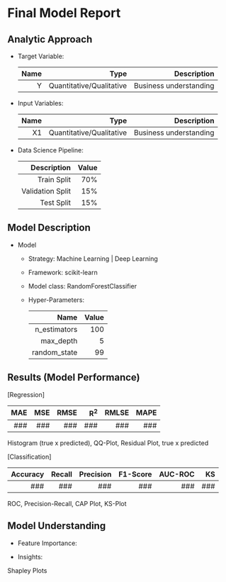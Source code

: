# Final Model Report

## Analytic Approach

+ Target Variable:

	| Name | Type | Description |
	| ---:| ---: | ---: |
	| Y | Quantitative/Qualitative | Business understanding |

+ Input Variables:

	| Name | Type | Description |
	| ---:| ---: | ---: |
	| X1 | Quantitative/Qualitative | Business understanding |

+ Data Science Pipeline:

	| Description | Value |
	|  ---: | ---: |
	| Train Split | 70% |
	| Validation Split | 15% |
	| Test Split | 15% |


## Model Description

+ Model

	+ Strategy: Machine Learning | Deep Learning

	+ Framework: scikit-learn

	+ Model class: RandomForestClassifier

	+ Hyper-Parameters:

		| Name | Value |
		|  ---: | ---: |
		| n_estimators | 100 |
		| max_depth | 5 |
		| random_state | 99 |


## Results (Model Performance)

[Regression]

| MAE | MSE | RMSE | R<sup>2</sup> | RMLSE | MAPE |
|  ---: | ---: |  ---: | ---: |  ---: | ---: |
|  ### | ### |  ### | ### |  ### | ### |

Histogram (true x predicted), QQ-Plot, Residual Plot, true x predicted


[Classification]

| Accuracy | Recall | Precision | F1-Score | AUC-ROC | KS |
|  ---: | ---: |  ---: | ---: |  ---: | ---: |
|  ### | ### |  ### | ### |  ### | ### |

ROC, Precision-Recall, CAP Plot, KS-Plot


## Model Understanding

+ Feature Importance:

+ Insights:


Shapley Plots
